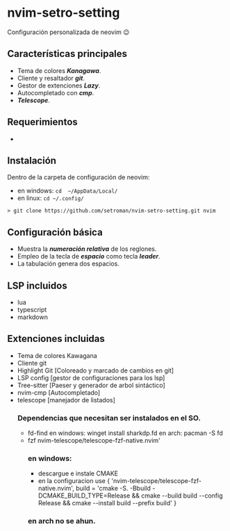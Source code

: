 # nvim-setro-setting

Configuración personalizada de neovim 😉

## Características principales
- Tema de colores ***Kanagawa***.
- Cliente y resaltador ***git***.
- Gestor de extenciones ***Lazy***.
- Autocompletado con ***cmp***.
- ***Telescope***.

## Requerimientos
 - 
## Instalación
Dentro de la carpeta de configuración de neovim:

- en windows: `cd  ~/AppData/Local/`
- en linux: `cd ~/.config/`
```
> git clone https://github.com/setroman/nvim-setro-setting.git nvim
```

## Configuración básica

- Muestra la ***numeración relativa*** de los reglones.
- Empleo de la tecla de ***espacio*** como tecla ***leader***.
- La tabulación genera dos espacios.

## LSP incluidos
- lua
- typescript
- markdown

## Extenciones incluidas

 - Tema de colores Kawagana
 - Cliente git 
 - Highlight Git [Coloreado y marcado de cambios en git]
 - LSP config [gestor de configuraciones para los lsp]
 - Tree-sitter [Paeser y generador de arbol sintáctico]
 - nvim-cmp [Autocompletado]
 - telescope [manejador de listados]
    ### Dependencias que necesitan ser instalados en el SO.
     - fd-find
        en windows: winget install sharkdp.fd
        en arch: pacman -S fd
     - fzf nvim-telescope/telescope-fzf-native.nvim'
        ### en windows:
         - descargue e instale CMAKE
         - en la configuracion use 
            { 'nvim-telescope/telescope-fzf-native.nvim', build = 'cmake -S. -Bbuild -DCMAKE_BUILD_TYPE=Release && cmake --build build --config Release && cmake --install build --prefix build' }
        ### en arch no se ahun.
